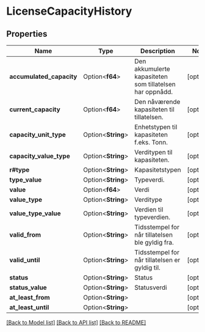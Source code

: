 # LicenseCapacityHistory

## Properties

Name | Type | Description | Notes
------------ | ------------- | ------------- | -------------
**accumulated_capacity** | Option<**f64**> | Den akkumulerte kapasiteten som tillatelsen har oppnådd. | [optional]
**current_capacity** | Option<**f64**> | Den nåværende kapasiteten til tillatelsen. | [optional]
**capacity_unit_type** | Option<**String**> | Enhetstypen til kapasiteten f.eks. Tonn. | [optional]
**capacity_value_type** | Option<**String**> | Verditypen til kapasiteten. | [optional]
**r#type** | Option<**String**> | Kapasitetstypen | [optional]
**type_value** | Option<**String**> | Typeverdi. | [optional]
**value** | Option<**f64**> | Verdi | [optional]
**value_type** | Option<**String**> | Verditype | [optional]
**value_type_value** | Option<**String**> | Verdien til typeverdien. | [optional]
**valid_from** | Option<**String**> | Tidsstempel for når tillatelsen ble gyldig fra. | [optional]
**valid_until** | Option<**String**> | Tidsstempel for når tillatelsen er gyldig til. | [optional]
**status** | Option<**String**> | Status | [optional]
**status_value** | Option<**String**> | Statusverdi | [optional]
**at_least_from** | Option<**String**> |  | [optional]
**at_least_until** | Option<**String**> |  | [optional]

[[Back to Model list]](../README.md#documentation-for-models) [[Back to API list]](../README.md#documentation-for-api-endpoints) [[Back to README]](../README.md)


